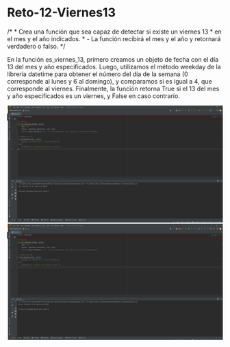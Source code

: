 # Reto-12-Viernes13
/*  * Crea una función que sea capaz de detectar si existe un viernes 13  * en el mes y el año indicados.  * - La función recibirá el mes y el año y retornará verdadero o falso.  */

En la función es_viernes_13, primero creamos un objeto de fecha con el día 13 del mes y año especificados. Luego, utilizamos el método weekday de la librería datetime para obtener el número del día de la semana (0 corresponde al lunes y 6 al domingo), y comparamos si es igual a 4, que corresponde al viernes. Finalmente, la función retorna True si el 13 del mes y año especificados es un viernes, y False en caso contrario.


![This is an image](https://github.com/aplprogramacion/Reto-12-Viernes13/blob/master/Captura%20de%20pantalla%20(41).png)
![This is an image](https://github.com/aplprogramacion/Reto-12-Viernes13/blob/master/Captura%20de%20pantalla%20(43).png)
